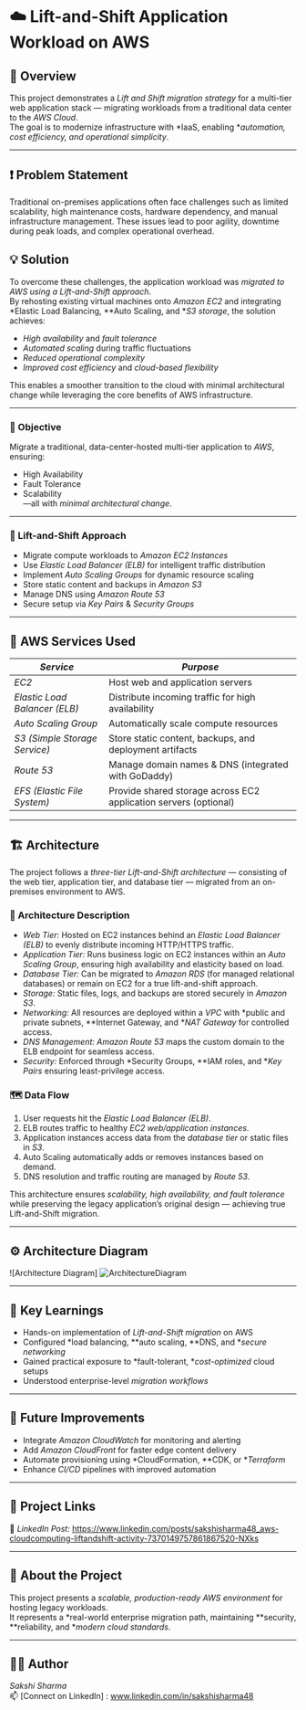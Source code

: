 # ☁️ Lift-and-Shift Application Workload on AWS

## 📘 Overview
This project demonstrates a *Lift and Shift migration strategy* for a multi-tier web application stack — migrating workloads from a traditional data center to the *AWS Cloud*.  
The goal is to modernize infrastructure with *IaaS, enabling **automation, cost efficiency, and operational simplicity*.

---
## ❗ Problem Statement
Traditional on-premises applications often face challenges such as limited scalability, high maintenance costs, hardware dependency, and manual infrastructure management. These issues lead to poor agility, downtime during peak loads, and complex operational overhead.

## 💡 Solution
To overcome these challenges, the application workload was *migrated to AWS using a Lift-and-Shift approach*.  
By rehosting existing virtual machines onto *Amazon EC2* and integrating *Elastic Load Balancing, **Auto Scaling, and **S3 storage*, the solution achieves:
- *High availability* and *fault tolerance*  
- *Automated scaling* during traffic fluctuations  
- *Reduced operational complexity*  
- *Improved cost efficiency* and *cloud-based flexibility*  

This enables a smoother transition to the cloud with minimal architectural change while leveraging the core benefits of AWS infrastructure.

---

### 🎯 Objective
Migrate a traditional, data-center-hosted multi-tier application to *AWS*, ensuring:
- High Availability  
- Fault Tolerance  
- Scalability  
—all with *minimal architectural change*.

---

### 🚚 Lift-and-Shift Approach
- Migrate compute workloads to *Amazon EC2 Instances*  
- Use *Elastic Load Balancer (ELB)* for intelligent traffic distribution  
- Implement *Auto Scaling Groups* for dynamic resource scaling  
- Store static content and backups in *Amazon S3*  
- Manage DNS using *Amazon Route 53*  
- Secure setup via *Key Pairs* & *Security Groups*

---

## 🧩 AWS Services Used

| *Service* | *Purpose* |
|--------------|-------------|
| *EC2* | Host web and application servers |
| *Elastic Load Balancer (ELB)* | Distribute incoming traffic for high availability |
| *Auto Scaling Group* | Automatically scale compute resources |
| *S3 (Simple Storage Service)* | Store static content, backups, and deployment artifacts |
| *Route 53* | Manage domain names & DNS (integrated with GoDaddy) |
| *EFS (Elastic File System)* | Provide shared storage across EC2 application servers (optional) |

---
## 🏗️ Architecture

The project follows a *three-tier Lift-and-Shift architecture* — consisting of the web tier, application tier, and database tier — migrated from an on-premises environment to AWS.

### 🧱 Architecture Description
- *Web Tier:* Hosted on EC2 instances behind an *Elastic Load Balancer (ELB)* to evenly distribute incoming HTTP/HTTPS traffic.  
- *Application Tier:* Runs business logic on EC2 instances within an *Auto Scaling Group*, ensuring high availability and elasticity based on load.  
- *Database Tier:* Can be migrated to *Amazon RDS* (for managed relational databases) or remain on EC2 for a true lift-and-shift approach.  
- *Storage:* Static files, logs, and backups are stored securely in *Amazon S3*.  
- *Networking:* All resources are deployed within a *VPC* with *public and private subnets, **Internet Gateway, and **NAT Gateway* for controlled access.  
- *DNS Management:* *Amazon Route 53* maps the custom domain to the ELB endpoint for seamless access.  
- *Security:* Enforced through *Security Groups, **IAM roles, and **Key Pairs* ensuring least-privilege access.

### 🗺️ Data Flow
1. User requests hit the *Elastic Load Balancer (ELB)*.  
2. ELB routes traffic to healthy *EC2 web/application instances*.  
3. Application instances access data from the *database tier* or static files in *S3*.  
4. Auto Scaling automatically adds or removes instances based on demand.  
5. DNS resolution and traffic routing are managed by *Route 53*.

This architecture ensures *scalability, high availability, and fault tolerance* while preserving the legacy application’s original design — achieving true Lift-and-Shift migration.


--- 
## ⚙️ Architecture Diagram  

![Architecture Diagram] ![ArchitectureDiagram](https://github.com/user-attachments/assets/cc31a905-438e-469b-a828-ca6c2ceae7ca)



---

## 🚀 Key Learnings
- Hands-on implementation of *Lift-and-Shift migration* on AWS  
- Configured *load balancing, **auto scaling, **DNS, and **secure networking*  
- Gained practical exposure to *fault-tolerant, **cost-optimized* cloud setups  
- Understood enterprise-level *migration workflows*

---

## 🧾 Future Improvements
- Integrate *Amazon CloudWatch* for monitoring and alerting  
- Add *Amazon CloudFront* for faster edge content delivery  
- Automate provisioning using *CloudFormation, **CDK, or **Terraform*  
- Enhance *CI/CD* pipelines with improved automation  

---

## 🔗 Project Links
💼 *LinkedIn Post:*  https://www.linkedin.com/posts/sakshisharma48_aws-cloudcomputing-liftandshift-activity-7370149757861867520-NXks  


---

## 💬 About the Project
This project presents a *scalable, production-ready AWS environment* for hosting legacy workloads.  
It represents a *real-world enterprise migration path, maintaining **security, **reliability, and **modern cloud standards*.

---

## 👩‍💻 Author
*Sakshi Sharma*  
📫 [Connect on LinkedIn] : www.linkedin.com/in/sakshisharma48
